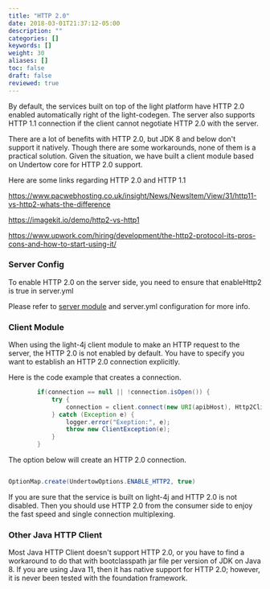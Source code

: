 ```yaml
---
title: "HTTP 2.0"
date: 2018-03-01T21:37:12-05:00
description: ""
categories: []
keywords: []
weight: 30
aliases: []
toc: false
draft: false
reviewed: true
---
```


By default, the services built on top of the light platform have HTTP 2.0 enabled automatically right of the light-codegen. The server also supports HTTP 1.1 connection if the client cannot negotiate HTTP 2.0 with the server. 

There are a lot of benefits with HTTP 2.0, but JDK 8 and below don't support it natively. Though there are some workarounds, none of them is a practical solution. Given the situation, we have built a client module based on Undertow core for HTTP 2.0 support. 

Here are some links regarding HTTP 2.0 and HTTP 1.1

https://www.pacwebhosting.co.uk/insight/News/NewsItem/View/31/http11-vs-http2-whats-the-difference

https://imagekit.io/demo/http2-vs-http1

https://www.upwork.com/hiring/development/the-http2-protocol-its-pros-cons-and-how-to-start-using-it/

### Server Config

To enable HTTP 2.0 on the server side, you need to ensure that enableHttp2 is true in server.yml

Please refer to [server module] and server.yml configuration for more info.

### Client Module

When using the light-4j client module to make an HTTP request to the server, the HTTP 2.0 is not enabled by default. You have to specify you want to establish an HTTP 2.0 connection explicitly. 

Here is the code example that creates a connection. 

```java
        if(connection == null || !connection.isOpen()) {
            try {
                connection = client.connect(new URI(apibHost), Http2Client.WORKER, Http2Client.SSL, Http2Client.POOL, OptionMap.create(UndertowOptions.ENABLE_HTTP2, true)).get();
            } catch (Exception e) {
                logger.error("Exeption:", e);
                throw new ClientException(e);
            }
        }
```

The option below will create an HTTP 2.0 connection. 

```java

OptionMap.create(UndertowOptions.ENABLE_HTTP2, true)

```

If you are sure that the service is built on light-4j and HTTP 2.0 is not disabled. Then you should use HTTP 2.0 from the consumer side to enjoy the fast speed and single connection multiplexing. 

### Other Java HTTP Client

Most Java HTTP Client doesn't support HTTP 2.0, or you have to find a workaround to do that with bootclasspath jar file per version of JDK on Java 8. If you are using Java 11, then it has native support for HTTP 2.0; however, it is never been tested with the foundation framework. 

[server module]: /concern/server/
